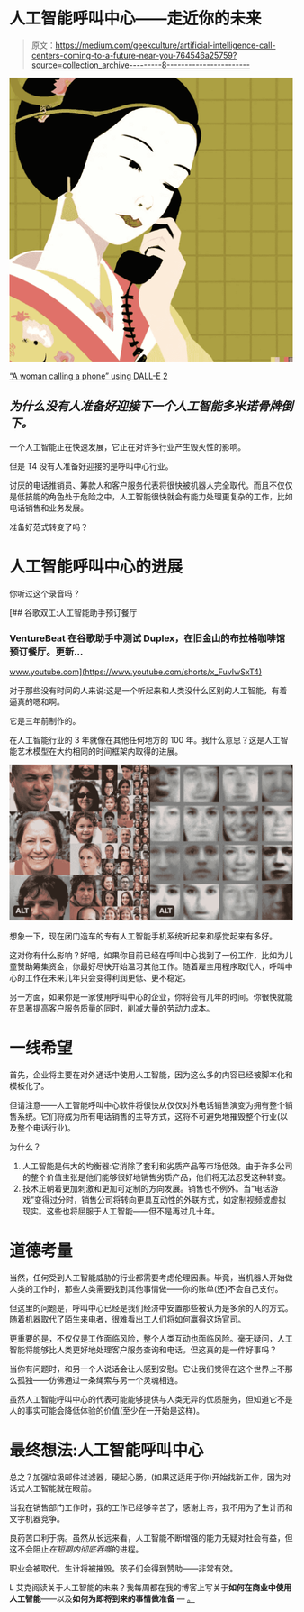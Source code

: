 # 人工智能呼叫中心——走近你的未来

> 原文：<https://medium.com/geekculture/artificial-intelligence-call-centers-coming-to-a-future-near-you-764546a25759?source=collection_archive---------8----------------------->

![](img/3a5695788931715a38045f39b0350965.png)

[“A woman calling a phone” using DALL-E 2](https://twitter.com/Merzmensch/status/1514492575583031300)

## *为什么没有人准备好迎接下一个人工智能多米诺骨牌倒下。*

一个人工智能正在快速发展，它正在对许多行业产生毁灭性的影响。

但是 T4 没有人准备好迎接的是呼叫中心行业。

讨厌的电话推销员、筹款人和客户服务代表将很快被机器人完全取代。而且不仅仅是低技能的角色处于危险之中，人工智能很快就会有能力处理更复杂的工作，比如电话销售和业务发展。

准备好范式转变了吗？

# 人工智能呼叫中心的进展

你听过这个录音吗？

[](https://www.youtube.com/shorts/x_FuvIwSxT4) [## 谷歌双工:人工智能助手预订餐厅

### VentureBeat 在谷歌助手中测试 Duplex，在旧金山的布拉格咖啡馆预订餐厅。更新…

www.youtube.com](https://www.youtube.com/shorts/x_FuvIwSxT4) 

对于那些没有时间的人来说:这是一个听起来和人类没什么区别的人工智能，有着逼真的嗯和啊。

它是三年前制作的。

在人工智能行业的 3 年就像在其他任何地方的 100 年。我什么意思？这是人工智能艺术模型在大约相同的时间框架内取得的进展。

![](img/ca9a84644ddc1c424815b38915c1448b.png)

想象一下，现在闭门造车的专有人工智能手机系统听起来和感觉起来有多好。

这对你有什么影响？好吧，如果你目前已经在呼叫中心找到了一份工作，比如为儿童赞助筹集资金，你最好尽快开始温习其他工作。随着雇主用程序取代人，呼叫中心的工作在未来几年只会变得利润更低、更不稳定。

另一方面，如果你是一家使用呼叫中心的企业，你将会有几年的时间。你很快就能在显著提高客户服务质量的同时，削减大量的劳动力成本。

# 一线希望

首先，企业将主要在对外通话中使用人工智能，因为这么多的内容已经被脚本化和模板化了。

但请注意——人工智能呼叫中心软件将很快从仅仅对外电话销售演变为拥有整个销售系统。它们将成为所有电话销售的主导方式，这将不可避免地摧毁整个行业(以及整个电话行业)。

为什么？

1.  人工智能是伟大的均衡器:它消除了套利和劣质产品等市场低效。由于许多公司的整个价值主张是他们能够很好地销售劣质产品，他们将无法忍受这种转变。
2.  技术正朝着更加刺激和更加可定制的方向发展。销售也不例外。当“电话游戏”变得过分时，销售公司将转向更具互动性的外联方式，如定制视频或虚拟现实。这些也将屈服于人工智能——但不是再过几十年。

# 道德考量

当然，任何受到人工智能威胁的行业都需要考虑伦理因素。毕竟，当机器人开始做人类的工作时，那些人类需要找到其他事情做——你的账单(还)不会自己支付。

但这里的问题是，呼叫中心已经是我们经济中安置那些被认为是多余的人的方式。随着机器取代了陌生来电者，很难看出工人们将如何赢得这场官司。

更重要的是，不仅仅是工作面临风险，整个人类互动也面临风险。毫无疑问，人工智能将能够比人类更好地处理客户服务查询和电话。但这真的是一件好事吗？

当你有问题时，和另一个人说话会让人感到安慰。它让我们觉得在这个世界上不那么孤独——仿佛通过一条绳索与另一个灵魂相连。

虽然人工智能呼叫中心的代表可能能够提供与人类无异的优质服务，但知道它不是人的事实可能会降低体验的价值(至少在一开始是这样)。

# 最终想法:人工智能呼叫中心

总之？加强垃圾邮件过滤器，硬起心肠，(如果这适用于你)开始找新工作，因为对话式人工智能就在眼前。

当我在销售部门工作时，我的工作已经够辛苦了，感谢上帝，我不用为了生计而和文字机器竞争。

良药苦口利于病。虽然从长远来看，人工智能不断增强的能力无疑对社会有益，但这不会阻止*在短期内彻底吞噬*的进程。

职业会被取代。生计将被摧毁。孩子们会得到赞助——非常有效。

L 艾克阅读关于人工智能的未来？我每周都在我的博客上写关于**如何在商业中使用人工智能**——以及**如何为即将到来的事情做准备** — [。](https://nicksaraev.com/#subscribe)